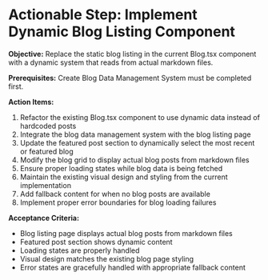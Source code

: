 # Actionable Step: Implement Dynamic Blog Listing Component

**Objective:** Replace the static blog listing in the current Blog.tsx component with a dynamic system that reads from actual markdown files.

**Prerequisites:** Create Blog Data Management System must be completed first.

**Action Items:**
1. Refactor the existing Blog.tsx component to use dynamic data instead of hardcoded posts
2. Integrate the blog data management system with the blog listing page
3. Update the featured post section to dynamically select the most recent or featured blog
4. Modify the blog grid to display actual blog posts from markdown files
5. Ensure proper loading states while blog data is being fetched
6. Maintain the existing visual design and styling from the current implementation
7. Add fallback content for when no blog posts are available
8. Implement proper error boundaries for blog loading failures

**Acceptance Criteria:**
- Blog listing page displays actual blog posts from markdown files
- Featured post section shows dynamic content
- Loading states are properly handled
- Visual design matches the existing blog page styling
- Error states are gracefully handled with appropriate fallback content

